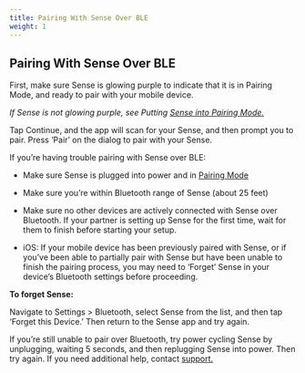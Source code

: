 ```yaml
---
title: Pairing With Sense Over BLE
weight: 1
---
```


## Pairing With Sense Over BLE

First, make sure Sense is glowing purple to indicate that it is in Pairing Mode, and ready to pair with your mobile device. 

*If Sense is not glowing purple, see Putting [Sense into Pairing Mode.](http://guide.hello.is/troubleshoot/pairing-mode/)*

Tap Continue, and the app will scan for your Sense, and then prompt you to pair. Press ‘Pair’ on the dialog to pair with your Sense. 

If you’re having trouble pairing with Sense over BLE:

- Make sure Sense is plugged into power and in [Pairing Mode](http://guide.hello.is/troubleshoot/pairing-mode/)

- Make sure you’re within Bluetooth range of Sense (about 25 feet)

- Make sure no other devices are actively connected with Sense over Bluetooth. If your partner is setting up Sense for the first time, wait for them to finish before starting your setup.

- iOS: If your mobile device has been previously paired with Sense, or if you’ve been able to partially pair with Sense but have been unable to finish the pairing process, you may need to ‘Forget’ Sense in your device’s Bluetooth settings before proceeding. 

**To forget Sense:**

Navigate to Settings > Bluetooth, select Sense from the list, and then tap ‘Forget this Device.’ Then return to the Sense app and try again.


If you’re still unable to pair over Bluetooth, try power cycling Sense by unplugging, waiting 5 seconds, and then replugging Sense into power. Then try again. If you need additional help, contact [support.](https://support.hello.is/hc/en-us/requests/new)